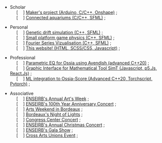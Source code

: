 * Scholar <br>
$\quad$    [$\quad$] [Maker's project (Arduino, C/C++, Onshape)](https://www.eirlab.net/2023/03/02/marble-machine/) ; <br>
$\quad$    [$\quad$] [Connected aquariums (C/C++, SFML)](https://github.com/iPazu/AquariumNetwork) ; <br>

* Personal <br>
$\quad$    [$\quad$] [Genetic drift simulation (C++, SFML)](https://github.com/grybouilli/Genetic_Drift_Simulation) ; <br>
$\quad$    [$\quad$] [Small platform game physics (C++, SFML)](https://github.com/grybouilli/SmallPlatformGamePhysics) ; <br>
$\quad$    [$\quad$] [Fourier Series Vizualisation (C++, SFML)](https://github.com/grybouilli/Fourier-Series-and-SFML) ; <br>
$\quad$    [$\quad$] [This website! (HTML, SCSS/CSS, Javascript)](mywebsite.com) ; <br>


* Professional <br>
$\quad$    [$\quad$] [Parametric EQ for Ossia using Avendish (advanced C++20)](https://github.com/grybouilli/avendish/tree/main/examples/Advanced/Parametriq) ; <br>
$\quad$    [$\quad$] [Graphic Interface for Mathematical Tool SimT (Javascript, p5.Js, React.Js)](https://gitlab.com/ArnaudLcm/simt-tomography) ; <br>
$\quad$    [$\quad$] [ML integration to Ossia-Score (Advanced C++20, Torchscript, Pytorch)](somelink.com) ; <br>


* Associative <br>
$\quad$    [$\quad$] [ENSEIRB's Annual Art's Week](??.com) ; <br>
$\quad$    [$\quad$] [ENSEIRB's 100th Year Anniversary Concert](??.com) ; <br>
$\quad$    [$\quad$] [Arts Weekend in Bordeaux](??.com) ; <br>
$\quad$    [$\quad$] [Bordeaux's Night of Lights](??.com) ; <br>
$\quad$    [$\quad$] [Congress Center Concert](??.com) ; <br>
$\quad$    [$\quad$] [ENSEIRB's Annual Christmas Concert](??.com) ; <br>
$\quad$    [$\quad$] [ENSEIRB's Gala Show](??.com) ; <br>
$\quad$    [$\quad$] [Cross Arts Unions Event](??.com) ; <br>
